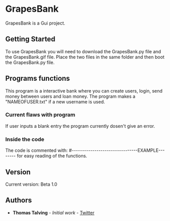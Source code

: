 # GrapesBank

GrapesBank is a Gui project.

## Getting Started

To use GrapesBank you will need to download the GrapesBank.py file and the GrapesBank.gif file. Place the two files in the same folder and then boot the GrapesBank.py file.


## Programs functions

This program is a interactive bank where you can create users, login, send money between users and loan money. The program makes a "NAMEOFUSER.txt" if a new username is used.

### Current flaws with program

If user inputs a blank entry the program currently dosen't give an error.


### Inside the code

The code is commented with:
#--------------------------------EXAMPLE--------
for easy reading of the functions.


## Version

Current version: Beta 1.0

## Authors

* **Thomas Talving** - *Initial work* - [Twitter](https://twitter.com/ThomasTalving)

